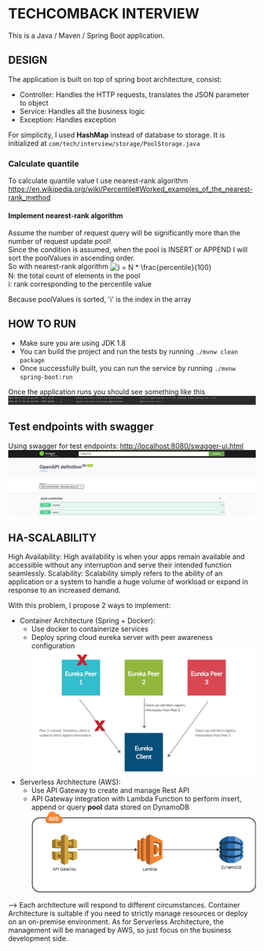 # TECHCOMBACK INTERVIEW

This is a Java / Maven / Spring Boot application.

## DESIGN
The application is built on top of spring boot architecture, consist:
- Controller: Handles the HTTP requests, translates the JSON parameter to object
- Service: Handles all the business logic
- Exception: Handles exception

For simplicity, I used **HashMap** instead of database to storage. It is initialized at `com/tech/interview/storage/PoolStorage.java`

### Calculate quantile
To calculate quantile value I use nearest-rank algorithm [https://en.wikipedia.org/wiki/Percentile#Worked_examples_of_the_nearest-rank_method
](https://en.wikipedia.org/wiki/Percentile#Worked_examples_of_the_nearest-rank_method)


#### Implement nearest-rank algorithm
Assume the number of request query will be significantly more than the number of request update pool!\
Since the condition is assumed, when the pool is INSERT or APPEND I will sort the poolValues in ascending order.\
So with nearest-rank algorithm <img src="http://www.sciweavers.org/tex2img.php?eq=i%20%3D%20N%20%2A%20%20%5Cfrac%7Bpercentile%7D%7B100%7D%20&bc=White&fc=Black&im=jpg&fs=12&ff=arev&edit=0" align="center" border="0" alt="i = N *  \frac{percentile}{100} " width="156" height="43" />\
N: the total count of elements in the pool\
i: rank corresponding to the percentile value

Because poolValues is sorted, 'i' is the index in the array

## HOW TO RUN

- Make sure you are using JDK 1.8
- You can build the project and run the tests by running `./mvnw clean package`
- Once successfully built, you can run the service by running `./mvnw spring-boot:run`

Once the application runs you should see something like this
![](assets/app_run_success.png)

## Test endpoints with swagger

Using swagger for test endpoints: [http://localhost:8080/swagger-ui.html](http://localhost:8080/swagger-ui.html)
![](assets/swagger.png)

## HA-SCALABILITY
High Availability: High availability is when your apps remain available and accessible without any interruption and serve their intended function seamlessly.
Scalability: Scalability simply refers to the ability of an application or a system to handle a huge volume of workload or expand in response to an increased demand.

With this problem, I propose 2 ways to implement:
- Container Architecture (Spring + Docker): 
  - Use docker to containerize services
  - Deploy spring cloud eureka server with peer awareness configuration
![](assets/HA_Spring_Cloud.png)
- Serverless Architecture (AWS): 
  - Use API Gateway to create and manage Rest API
  - API Gateway integration with Lambda Function to perform insert, append or query **pool** data stored on DynamoDB
![](assets/serverless.png)

--> Each architecture will respond to different circumstances. Container Architecture is suitable if you need to strictly manage resources or deploy on an on-premise environment. As for Serverless Architecture, the management will be managed by AWS, so just focus on the business development side.

